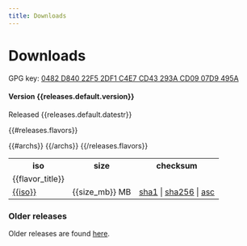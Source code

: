 ```yaml
---
title: Downloads
---
```


Downloads
=========

GPG key: [0482 D840 22F5 2DF1 C4E7  CD43 293A CD09 07D9 495A](/keys/ncopa.asc)

#### Version {{releases.default.version}}

Released {{releases.default.datestr}}

<table class="downloads">
<tr>
 <th class="iso">iso</th>
 <th class="size">size</th>
 <th class="checksums">checksum</th>
</tr>

{{#releases.flavors}}
<tr title="{{flavor_desc}}"><td>{{flavor_title}}</td><td></td><td></td></tr>
{{#archs}}
<tr title="{{flavor_desc}}">
 <td class="iso"><a href="{{iso_url}}">{{iso}}</a></td>
 <td class="size">{{size_mb}} MB</td>
 <td class="checksums">
   <a title="{{sha1}}" href="{{sha1_url}}">sha1</a>
   |
   <a title="{{sha256}}" href="{{sha256_url}}">sha256</a>
   |
   <a title="GPG signature" href="{{asc_url}}">asc</a>
  </td>
</tr>
{{/archs}}
{{/releases.flavors}}
</table>

<h3>Older releases</h3>
Older releases are found
<a href="http://wiki.alpinelinux.org/cgi-bin/dl.cgi">here</a>.
